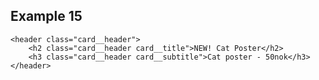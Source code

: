 
## Example 15
    <header class="card__header">
        <h2 class="card__header card__title">NEW! Cat Poster</h2>
        <h3 class="card__header card__subtitle">Cat poster - 50nok</h3>
    </header>
